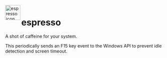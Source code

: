 <img align="left" width="48" height="48" src="https://github.com/coldridj/espresso/raw/develop/src/espresso/Resources/EspressoIcon.ico" alt="espresso icon">

# espresso 

A shot of caffeine for your system.

This periodically sends an F15 key event to the Windows API to prevent idle detection and screen timeout.
